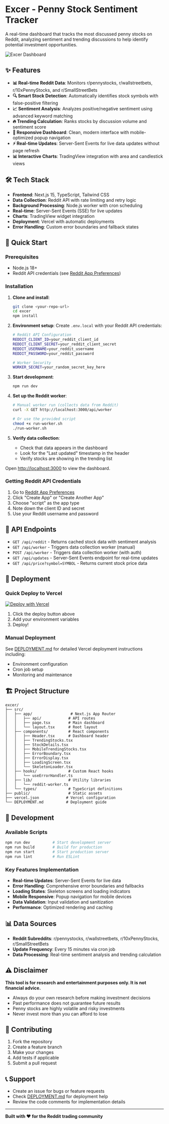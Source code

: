 # Excer - Penny Stock Sentiment Tracker

A real-time dashboard that tracks the most discussed penny stocks on Reddit, analyzing sentiment and trending discussions to help identify potential investment opportunities.

![Excer Dashboard](public/excer_logo.png)

## ✨ Features

- **📊 Real-time Reddit Data**: Monitors r/pennystocks, r/wallstreetbets, r/10xPennyStocks, and r/SmallStreetBets
- **🔍 Smart Stock Detection**: Automatically identifies stock symbols with false-positive filtering
- **📈 Sentiment Analysis**: Analyzes positive/negative sentiment using advanced keyword matching
- **🔥 Trending Calculation**: Ranks stocks by discussion volume and sentiment score
- **📱 Responsive Dashboard**: Clean, modern interface with mobile-optimized popup navigation
- **⚡ Real-time Updates**: Server-Sent Events for live data updates without page refresh
- **📊 Interactive Charts**: TradingView integration with area and candlestick views

## 🛠 Tech Stack

- **Frontend**: Next.js 15, TypeScript, Tailwind CSS
- **Data Collection**: Reddit API with rate limiting and retry logic
- **Background Processing**: Node.js worker with cron scheduling
- **Real-time**: Server-Sent Events (SSE) for live updates
- **Charts**: TradingView widget integration
- **Deployment**: Vercel with automatic deployments
- **Error Handling**: Custom error boundaries and fallback states

## 🚀 Quick Start

### Prerequisites
- Node.js 18+ 
- Reddit API credentials (see [Reddit App Preferences](https://www.reddit.com/prefs/apps))

### Installation

1. **Clone and install**:
   ```bash
   git clone <your-repo-url>
   cd excer
   npm install
   ```

2. **Environment setup**:
   Create `.env.local` with your Reddit API credentials:
   ```bash
   # Reddit API Configuration
   REDDIT_CLIENT_ID=your_reddit_client_id
   REDDIT_CLIENT_SECRET=your_reddit_client_secret
   REDDIT_USERNAME=your_reddit_username
   REDDIT_PASSWORD=your_reddit_password
   
   # Worker Security
   WORKER_SECRET=your_random_secret_key_here
   ```

3. **Start development**:
   ```bash
   npm run dev
   ```

4. **Set up the Reddit worker**:
   ```bash
   # Manual worker run (collects data from Reddit)
   curl -X GET http://localhost:3000/api/worker
   
   # Or use the provided script
   chmod +x run-worker.sh
   ./run-worker.sh
   ```

5. **Verify data collection**:
   - Check that data appears in the dashboard
   - Look for the "Last updated" timestamp in the header
   - Verify stocks are showing in the trending list

Open [http://localhost:3000](http://localhost:3000) to view the dashboard.

### Getting Reddit API Credentials

1. Go to [Reddit App Preferences](https://www.reddit.com/prefs/apps)
2. Click "Create App" or "Create Another App"
3. Choose "script" as the app type
4. Note down the client ID and secret
5. Use your Reddit username and password

## 📡 API Endpoints

- `GET /api/reddit` - Returns cached stock data with sentiment analysis
- `GET /api/worker` - Triggers data collection worker (manual)
- `POST /api/worker` - Triggers data collection worker (with auth)
- `GET /api/updates` - Server-Sent Events endpoint for real-time updates
- `GET /api/price?symbol=SYMBOL` - Returns current stock price data

## 🚀 Deployment

### Quick Deploy to Vercel

[![Deploy with Vercel](https://vercel.com/button)](https://vercel.com/new/clone?repository-url=https://github.com/yourusername/excer)

1. Click the deploy button above
2. Add your environment variables
3. Deploy!

### Manual Deployment

See [DEPLOYMENT.md](./DEPLOYMENT.md) for detailed Vercel deployment instructions including:
- Environment configuration
- Cron job setup
- Monitoring and maintenance

## 🏗 Project Structure

```
excer/
├── src/
│   ├── app/                 # Next.js App Router
│   │   ├── api/            # API routes
│   │   ├── page.tsx        # Main dashboard
│   │   └── layout.tsx      # Root layout
│   ├── components/         # React components
│   │   ├── Header.tsx      # Dashboard header
│   │   ├── TrendingStocks.tsx
│   │   ├── StockDetails.tsx
│   │   ├── MobileTrendingStocks.tsx
│   │   ├── ErrorBoundary.tsx
│   │   ├── ErrorDisplay.tsx
│   │   ├── LoadingScreen.tsx
│   │   └── SkeletonLoader.tsx
│   ├── hooks/              # Custom React hooks
│   │   └── useErrorHandler.ts
│   ├── lib/                # Utility libraries
│   │   └── reddit-worker.ts
│   └── types/              # TypeScript definitions
├── public/                 # Static assets
├── vercel.json            # Vercel configuration
└── DEPLOYMENT.md          # Deployment guide
```

## 🔧 Development

### Available Scripts

```bash
npm run dev          # Start development server
npm run build        # Build for production
npm run start        # Start production server
npm run lint         # Run ESLint
```

### Key Features Implementation

- **Real-time Updates**: Server-Sent Events for live data
- **Error Handling**: Comprehensive error boundaries and fallbacks
- **Loading States**: Skeleton screens and loading indicators
- **Mobile Responsive**: Popup navigation for mobile devices
- **Data Validation**: Input validation and sanitization
- **Performance**: Optimized rendering and caching

## 📊 Data Sources

- **Reddit Subreddits**: r/pennystocks, r/wallstreetbets, r/10xPennyStocks, r/SmallStreetBets
- **Update Frequency**: Every 15 minutes via cron job
- **Data Processing**: Real-time sentiment analysis and trending calculation

## ⚠️ Disclaimer

**This tool is for research and entertainment purposes only. It is not financial advice.**

- Always do your own research before making investment decisions
- Past performance does not guarantee future results
- Penny stocks are highly volatile and risky investments
- Never invest more than you can afford to lose

## 🤝 Contributing

1. Fork the repository
2. Create a feature branch
3. Make your changes
4. Add tests if applicable
5. Submit a pull request

## 📞 Support

- Create an issue for bugs or feature requests
- Check [DEPLOYMENT.md](./DEPLOYMENT.md) for deployment help
- Review the code comments for implementation details

---

**Built with ❤️ for the Reddit trading community**